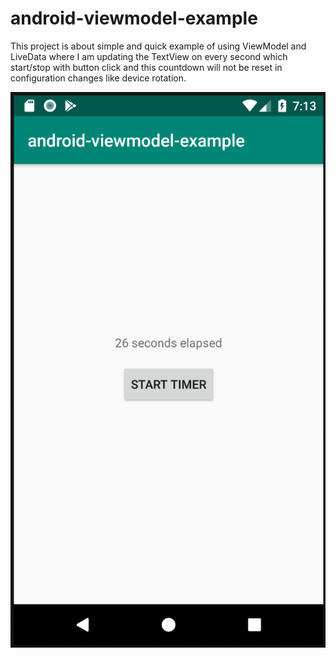 # android-viewmodel-example
This project is about simple and quick example of using ViewModel and LiveData where I am updating the TextView on every second which start/stop with button  click and this countdown will not be reset in configuration changes like device rotation.

![Sample screenshot](screenshots/sample_screenshot.png)
